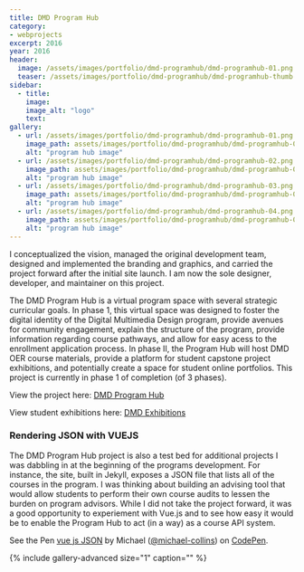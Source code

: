 ```yaml
---
title: DMD Program Hub
category:
- webprojects
excerpt: 2016
year: 2016
header:
  image: /assets/images/portfolio/dmd-programhub/dmd-programhub-01.png
  teaser: /assets/images/portfolio/dmd-programhub/dmd-programhub-thumb.png
sidebar:
  - title:
    image:
    image_alt: "logo"
    text:
gallery:
  - url: /assets/images/portfolio/dmd-programhub/dmd-programhub-01.png
    image_path: assets/images/portfolio/dmd-programhub/dmd-programhub-01.png
    alt: "program hub image"
  - url: /assets/images/portfolio/dmd-programhub/dmd-programhub-02.png
    image_path: assets/images/portfolio/dmd-programhub/dmd-programhub-02.png
    alt: "program hub image"
  - url: /assets/images/portfolio/dmd-programhub/dmd-programhub-03.png
    image_path: assets/images/portfolio/dmd-programhub/dmd-programhub-03.png
    alt: "program hub image"
  - url: /assets/images/portfolio/dmd-programhub/dmd-programhub-04.png
    image_path: assets/images/portfolio/dmd-programhub/dmd-programhub-04.png
    alt: "program hub image"
---
```

I conceptualized the vision, managed the original development team, designed and implemented the branding and graphics, and carried the project forward after the initial site launch. I am now the sole designer, developer, and maintainer on this project.

The DMD Program Hub is a virtual program space with several strategic curricular goals. In phase 1, this virtual space was designed to foster the digital identity of the Digital Multimedia Design program, provide avenues for community engagement, explain the structure of the program, provide information regarding course pathways, and allow for easy acess to the enrollment application process. In phase II, the Program Hub will host DMD OER course materials, provide a platform for student capstone project exhibitions, and potentially create a space for student online portfolios. This project is currently in phase 1 of completion (of 3 phases).

View the project here: [DMD Program Hub](https://dmd.psu.edu)

View student exhibitions here: [DMD Exhibitions](https://dmd.psu.edu/exhibitions/)

### Rendering JSON with VUEJS

The DMD Program Hub project is also a test bed for additional projects I was dabbling in at the beginning of the programs development. For instance, the site, built in Jekyll, exposes a JSON file that lists all of the courses in the program. I was thinking about building an advising tool that would allow students to perform their own course audits to lessen the burden on program advisors. While I did not take the project forward, it was a good opportunity to experiement with Vue.js and to see how easy it would be to enable the Program Hub to act (in a way) as a course API system.

<p data-height="460" data-theme-id="light" data-slug-hash="ZMVZgx" data-default-tab="js,result" data-user="michael-collins" data-pen-title="vue js JSON" class="codepen">See the Pen <a href="https://codepen.io/michael-collins/pen/ZMVZgx/">vue js JSON</a> by Michael (<a href="https://codepen.io/michael-collins">@michael-collins</a>) on <a href="https://codepen.io">CodePen</a>.</p>
<script async src="https://static.codepen.io/assets/embed/ei.js"></script>

{% include gallery-advanced size="1" caption="" %}
